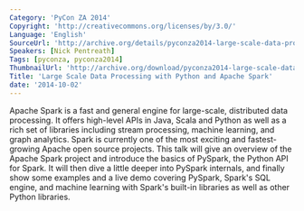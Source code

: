 ```yaml
---
Category: 'PyCon ZA 2014'
Copyright: 'http://creativecommons.org/licenses/by/3.0/'
Language: 'English'
SourceUrl: 'http://archive.org/details/pyconza2014-large-scale-data-processing'
Speakers: [Nick Pentreath]
Tags: [pyconza, pyconza2014]
ThumbnailUrl: 'http://archive.org/download/pyconza2014-large-scale-data-processing/pyconza2014-large-scale-data-processing.thumbs/5%20B%20Large%20Scale%20Data%20Processing%20-_000570.jpg'
Title: 'Large Scale Data Processing with Python and Apache Spark'
date: '2014-10-02'
---
```

Apache Spark is a fast and general engine for large-scale, distributed data processing. It offers high-level APIs in Java, Scala and Python as well as a rich set of libraries including stream processing, machine learning, and graph analytics. Spark is currently one of the most exciting and fastest-growing Apache open source projects.
This talk will give an overview of the Apache Spark project and introduce the basics of PySpark, the Python API for Spark. It will then dive a little deeper into PySpark internals, and finally show some examples and a live demo covering PySpark, Spark's SQL engine, and machine learning with Spark's built-in libraries as well as other Python libraries.
